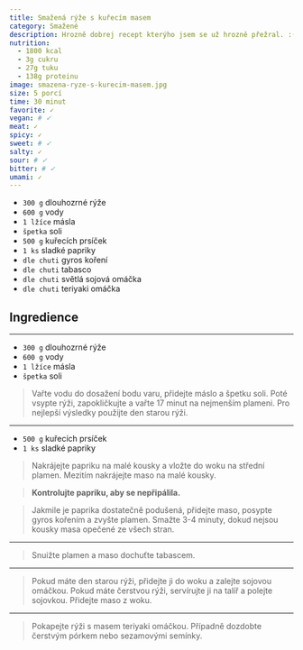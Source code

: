 ```yaml
---
title: Smažená rýže s kuřecím masem
category: Smažené
description: Hrozně dobrej recept kterýho jsem se už hrozně přežral. :(
nutrition:
  - 1800 kcal
  - 3g cukru
  - 27g tuku
  - 138g proteinu
image: smazena-ryze-s-kurecim-masem.jpg
size: 5 porcí
time: 30 minut
favorite: ✓
vegan: # ✓
meat: ✓
spicy: ✓
sweet: # ✓
salty: ✓
sour: # ✓
bitter: # ✓
umami: ✓
---
```


* `300 g` dlouhozrné rýže
* `600 g` vody
* `1 lžíce` másla
* `špetka` soli
* `500 g` kuřecích prsíček
* `1 ks` sladké papriky
* `dle chuti` gyros koření
* `dle chuti` tabasco
* `dle chuti` světlá sojová omáčka
* `dle chuti` teriyaki omáčka

## **Ingredience**

---

* `300 g` dlouhozrné rýže
* `600 g` vody
* `1 lžíce` másla
* `špetka` soli

> Vařte vodu do dosažení bodu varu, přidejte máslo a špetku soli. Poté vsypte rýži, zapokličkujte a vařte 17 minut na nejmenším plameni. 
> Pro nejlepší výsledky použijte den starou rýži.

---

* `500 g` kuřecích prsíček
* `1 ks` sladké papriky

> Nakrájejte papriku na malé kousky a vložte do woku na střední plamen. Mezitím nakrájejte maso na malé kousky.

> **Kontrolujte papriku, aby se nepřipálila.**

> Jakmile je paprika dostatečně podušená, přidejte maso, posypte gyros kořením a zvyšte plamen. Smažte 3-4 minuty, dokud nejsou kousky masa opečené ze všech stran.

---

> Snuižte plamen a maso dochuťte tabascem.

---

> Pokud máte den starou rýži, přidejte ji do woku a zalejte sojovou omáčkou. Pokud máte čerstvou rýži, servírujte ji na talíř a polejte sojovkou. Přidejte maso z woku.

---

> Pokapejte rýži s masem teriyaki omáčkou. Případně dozdobte čerstvým pórkem nebo sezamovými semínky.
